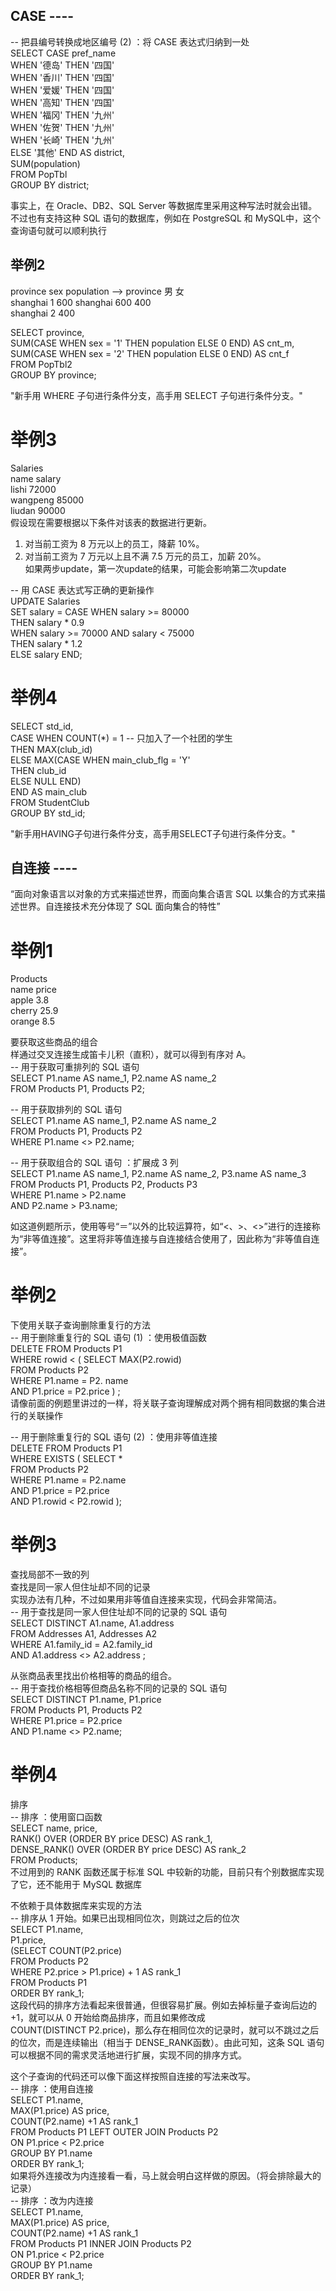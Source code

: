 ## CASE ----  
-- 把县编号转换成地区编号 (2) ：将 CASE 表达式归纳到一处  
SELECT CASE pref_name  
WHEN '德岛' THEN '四国'  
WHEN '香川' THEN '四国'  
WHEN '爱媛' THEN '四国'  
WHEN '高知' THEN '四国'  
WHEN '福冈' THEN '九州'  
WHEN '佐贺' THEN '九州'  
WHEN '长崎' THEN '九州'  
ELSE '其他' END AS district,  
SUM(population)  
FROM PopTbl  
GROUP BY district;  

  事实上，在 Oracle、DB2、SQL Server 等数据库里采用这种写法时就会出错。  
不过也有支持这种 SQL 语句的数据库，例如在 PostgreSQL 和 MySQL中，这个查询语句就可以顺利执行  

  ## 举例2  
province  sex population         -->          province    男    女  
shanghai   1   600                           shanghai    600    400  
shanghai   2   400   

  SELECT province,  
SUM(CASE WHEN sex = '1' THEN population ELSE 0 END) AS cnt_m,   
SUM(CASE WHEN sex = '2' THEN population ELSE 0 END) AS cnt_f   
FROM PopTbl2  
GROUP BY province;  

  "新手用 WHERE 子句进行条件分支，高手用 SELECT 子句进行条件分支。"  

  # 举例3  
Salaries  
name  salary  
lishi  72000  
wangpeng 85000  
liudan   90000  
假设现在需要根据以下条件对该表的数据进行更新。  
1. 对当前工资为 8 万元以上的员工，降薪 10%。  
2. 对当前工资为 7 万元以上且不满 7.5 万元的员工，加薪 20%。  
如果两步update，第一次update的结果，可能会影响第二次update  

  -- 用 CASE 表达式写正确的更新操作  
UPDATE Salaries  
SET salary = CASE WHEN salary >= 80000  
THEN salary * 0.9  
WHEN salary >= 70000 AND salary < 75000  
THEN salary * 1.2  
ELSE salary END;  

  # 举例4  
SELECT std_id,  
CASE WHEN COUNT(*) = 1 -- 只加入了一个社团的学生  
THEN MAX(club_id)  
ELSE MAX(CASE WHEN main_club_flg = 'Y'  
         THEN club_id  
         ELSE NULL END)  
END AS main_club  
FROM StudentClub  
GROUP BY std_id;  

  "新手用HAVING子句进行条件分支，高手用SELECT子句进行条件分支。"  

  
  ## 自连接 ----  

  “面向对象语言以对象的方式来描述世界，而面向集合语言 SQL 以集合的方式来描述世界。自连接技术充分体现了 SQL 面向集合的特性”  
# 举例1  
Products  
name  price  
apple  3.8  
cherry 25.9  
orange 8.5  

  要获取这些商品的组合  
样通过交叉连接生成笛卡儿积（直积），就可以得到有序对 A。  
-- 用于获取可重排列的 SQL 语句  
SELECT P1.name AS name_1, P2.name AS name_2  
 FROM Products P1, Products P2;  

  -- 用于获取排列的 SQL 语句  
SELECT P1.name AS name_1, P2.name AS name_2  
 FROM Products P1, Products P2  
 WHERE P1.name <> P2.name;  

  -- 用于获取组合的 SQL 语句 ：扩展成 3 列  
SELECT P1.name AS name_1, P2.name AS name_2, P3.name AS name_3  
 FROM Products P1, Products P2, Products P3  
 WHERE P1.name > P2.name  
 AND P2.name > P3.name;  

  如这道例题所示，使用等号“＝”以外的比较运算符，如“<、>、<>”进行的连接称为“非等值连接”。这里将非等值连接与自连接结合使用了，因此称为“非等值自连接”。  

  # 举例2  
下使用关联子查询删除重复行的方法  
-- 用于删除重复行的 SQL 语句 (1) ：使用极值函数  
DELETE FROM Products P1  
 WHERE rowid < ( SELECT MAX(P2.rowid)  
 FROM Products P2  
 WHERE P1.name = P2. name  
 AND P1.price = P2.price ) ;  
请像前面的例题里讲过的一样，将关联子查询理解成对两个拥有相同数据的集合进行的关联操作  

  -- 用于删除重复行的 SQL 语句 (2) ：使用非等值连接  
DELETE FROM Products P1  
 WHERE EXISTS ( SELECT *  
 FROM Products P2  
 WHERE P1.name = P2.name  
 AND P1.price = P2.price  
 AND P1.rowid < P2.rowid );  

  # 举例3  
查找局部不一致的列  
查找是同一家人但住址却不同的记录  
实现办法有几种，不过如果用非等值自连接来实现，代码会非常简洁。  
-- 用于查找是同一家人但住址却不同的记录的 SQL 语句  
SELECT DISTINCT A1.name, A1.address  
 FROM Addresses A1, Addresses A2  
 WHERE A1.family_id = A2.family_id  
 AND A1.address <> A2.address ;  

  从张商品表里找出价格相等的商品的组合。  
-- 用于查找价格相等但商品名称不同的记录的 SQL 语句  
SELECT DISTINCT P1.name, P1.price  
 FROM Products P1, Products P2  
 WHERE P1.price = P2.price  
 AND P1.name <> P2.name;  

  # 举例4  
排序  
-- 排序 ：使用窗口函数  
SELECT name, price,  
 RANK() OVER (ORDER BY price DESC) AS rank_1,  
 DENSE_RANK() OVER (ORDER BY price DESC) AS rank_2  
 FROM Products;  
不过用到的 RANK 函数还属于标准 SQL 中较新的功能，目前只有个别数据库实现了它，还不能用于 MySQL 数据库  

  不依赖于具体数据库来实现的方法  
-- 排序从 1 开始。如果已出现相同位次，则跳过之后的位次  
SELECT P1.name,  
 P1.price,  
 (SELECT COUNT(P2.price)  
 FROM Products P2  
 WHERE P2.price > P1.price) + 1 AS rank_1  
 FROM Products P1  
 ORDER BY rank_1;  
这段代码的排序方法看起来很普通，但很容易扩展。例如去掉标量子查询后边的 +1，就可以从 0 开始给商品排序，而且如果修改成  
COUNT(DISTINCT P2.price)，那么存在相同位次的记录时，就可以不跳过之后的位次，而是连续输出（相当于 DENSE_RANK函数）。由此可知，这条 SQL 语句可以根据不同的需求灵活地进行扩展，实现不同的排序方式。  

  这个子查询的代码还可以像下面这样按照自连接的写法来改写。  
-- 排序 ：使用自连接  
SELECT P1.name,  
 MAX(P1.price) AS price,   
 COUNT(P2.name) +1 AS rank_1  
 FROM Products P1 LEFT OUTER JOIN Products P2  
 ON P1.price < P2.price  
 GROUP BY P1.name  
 ORDER BY rank_1;  
如果将外连接改为内连接看一看，马上就会明白这样做的原因。（将会排除最大的记录）  
-- 排序 ：改为内连接  
SELECT P1.name,  
 MAX(P1.price) AS price,   
 COUNT(P2.name) +1 AS rank_1  
 FROM Products P1 INNER JOIN Products P2  
 ON P1.price < P2.price  
 GROUP BY P1.name  
 ORDER BY rank_1;  

  
  
  
  
